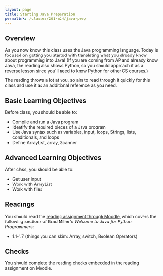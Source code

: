 ```yaml
---
layout: page
title: Starting Java Preparation
permalink: /classes/201-w24/java-prep
---
```


## Overview
As you now know, this class uses the Java programming language. Today is focused on getting you started with translating what you already know about programming into Java! (If you are coming from AP and already know Java, the reading also shows Python, so you should approach it as a reverse lesson since you'll need to know Python for other CS courses.)

The reading throws a lot at you, so aim to read through it quickly for this class and use it as an additional reference as you need.

## Basic Learning Objectives
Before class, you should be able to: 
* Compile and run a Java program
* Identify the required pieces of a Java program
* Use Java syntax such as variables, input, loops, Strings, lists, conditionals, and loops
* Define ArrayList, array, Scanner


## Advanced Learning Objectives
After class, you should be able to:
* Get user input
* Work with ArrayList
* Work with files


## Readings
You should read the [reading assignment through Moodle](https://moodle.carleton.edu/mod/lti/view.php?id=897176), which covers the following sections of Brad Miller's *Welcome to Java for Python Programmers*:

* 1.1-1.7 (things you can skim: Array, switch, Boolean Operators)

## Checks
You should complete the reading checks embedded in the reading assignment on Moodle.